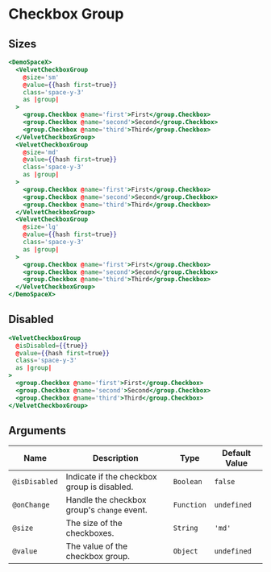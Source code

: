 # Checkbox Group

## Sizes

```hbs preview-template
<DemoSpaceX>
  <VelvetCheckboxGroup
    @size='sm'
    @value={{hash first=true}}
    class='space-y-3'
    as |group|
  >
    <group.Checkbox @name='first'>First</group.Checkbox>
    <group.Checkbox @name='second'>Second</group.Checkbox>
    <group.Checkbox @name='third'>Third</group.Checkbox>
  </VelvetCheckboxGroup>
  <VelvetCheckboxGroup
    @size='md'
    @value={{hash first=true}}
    class='space-y-3'
    as |group|
  >
    <group.Checkbox @name='first'>First</group.Checkbox>
    <group.Checkbox @name='second'>Second</group.Checkbox>
    <group.Checkbox @name='third'>Third</group.Checkbox>
  </VelvetCheckboxGroup>
  <VelvetCheckboxGroup
    @size='lg'
    @value={{hash first=true}}
    class='space-y-3'
    as |group|
  >
    <group.Checkbox @name='first'>First</group.Checkbox>
    <group.Checkbox @name='second'>Second</group.Checkbox>
    <group.Checkbox @name='third'>Third</group.Checkbox>
  </VelvetCheckboxGroup>
</DemoSpaceX>
```

## Disabled

```hbs preview-template
<VelvetCheckboxGroup
  @isDisabled={{true}}
  @value={{hash first=true}}
  class='space-y-3'
  as |group|
>
  <group.Checkbox @name='first'>First</group.Checkbox>
  <group.Checkbox @name='second'>Second</group.Checkbox>
  <group.Checkbox @name='third'>Third</group.Checkbox>
</VelvetCheckboxGroup>
```

## Arguments

| Name          | Description                                 | Type       | Default Value |
| ------------- | ------------------------------------------- | ---------- | ------------- |
| `@isDisabled` | Indicate if the checkbox group is disabled. | `Boolean`  | `false`       |
| `@onChange`   | Handle the checkbox group's `change` event. | `Function` | `undefined`   |
| `@size`       | The size of the checkboxes.                 | `String`   | `'md'`        |
| `@value`      | The value of the checkbox group.            | `Object`   | `undefined`   |
